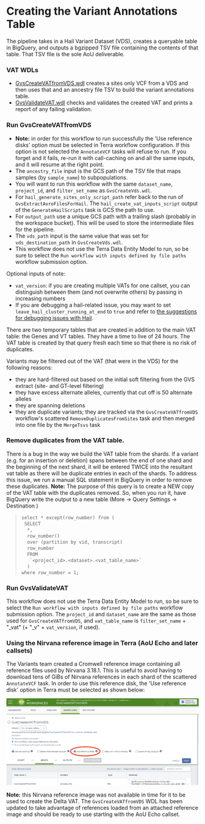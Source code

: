 # Creating the Variant Annotations Table

The pipeline takes in a Hail Variant Dataset (VDS), creates a queryable table in BigQuery, and outputs a bgzipped TSV file containing the contents of that table. That TSV file is the sole AoU deliverable.


### VAT WDLs

- [GvsCreateVATfromVDS.wdl](/scripts/variantstore/wdl/GvsCreateVATfromVDS.wdl) creates a sites only VCF  from a VDS and then uses that and an ancestry file TSV to build the variant annotations table.
- [GvsValidateVAT.wdl](/scripts/variantstore/variant_annotations_table/GvsValidateVAT.wdl) checks and validates the created VAT and prints a report of any failing validation.

### Run GvsCreateVATfromVDS

- **Note:** in order for this workflow to run successfully the 'Use reference disks' option must be selected in Terra workflow
configuration. If this option is not selected the `AnnotateVCF` tasks will refuse to run. If you forget and it fails, re-run it with call-caching on and all the same inputs, and it will resume at the right point.
- The `ancestry_file` input is the GCS path of the TSV file that maps samples (by `sample_name`) to subpopulations.
- You will want to run this workflow with the same `dataset_name`, `project_id`, and `filter_set_name` as `GvsCreateVds.wdl`.
- For `hail_generate_sites_only_script_path` refer back to the run of `GvsExtractAvroFilesForHail`. The `hail_create_vat_inputs_script` output of the `GenerateHailScripts` task is GCS the path to use.
- For `output_path` use a unique GCS path with a trailing slash (probably in the workspace bucket). This will be used to store the intermediate files for the pipeline.
- The `vds_path` input is the same value that was set for `vds_destination_path` in `GvsCreateVds.wdl`.
- This workflow does not use the Terra Data Entity Model to run, so be sure to select the `Run workflow with inputs defined by file paths` workflow submission option.

Optional inputs of note:

- `vat_version`: if you are creating multiple VATs for one callset, you can distinguish between them (and not overwrite others) by passing in increasing numbers
- If you are debugging a hail-related issue, you may want to set `leave_hail_cluster_running_at_end` to `true` and refer to [the suggestions for debugging issues with Hail](../docs/aou/HAIL_DEBUGGING.md). 

There are two temporary tables that are created in addition to the main VAT table: the Genes and VT tables. They have a time to live of 24 hours.  The VAT table is created by that query fresh each time so that there is no risk of duplicates.

Variants may be filtered out of the VAT (that were in the VDS) for the following reasons:

- they are hard-filtered out based on the initial soft filtering from the GVS extract (site- and GT-level filtering)
- they have excess alternate alleles, currently that cut off is 50 alternate alleles
- they are spanning deletions
- they are duplicate variants; they are tracked via the `GvsCreateVATfromVDS` workflow's scattered `RemoveDuplicatesFromSites` task and then merged into one file by the `MergeTsvs` task

### Remove duplicates from the VAT table.

There is a bug in the way we build the VAT table from the shards. If a variant (e.g. for an insertion or deletion) spans between the end of one shard and the beginning of the next shard, it will be entered TWICE into the resultant vat table as there will be duplicate entries in each of the shards. To address this issue, we run a manual SQL statement in BigQuery in order to remove these duplicates.
**Note:** The purpose of this query is to create a NEW copy of the VAT table with the duplicates removed. So, when you run it, have BigQuery write the output to a new table (More -> Query Settings -> Destination )

>     select * except(row_number) from (
>      SELECT
>       *,
>       row_number()
>       over (partition by vid, transcript)
>       row_number
>       FROM
>        `<project_id>.<dataset>.<vat_table_name>`    
>       )
>     where row_number = 1;

### Run GvsValidateVAT

This workflow does not use the Terra Data Entity Model to run, so be sure to select the `Run workflow with inputs defined by file paths` workflow submission option. The `project_id` and `dataset_name` are the same as those used for `GvsCreateVATfromVDS`, and `vat_table_name` is `filter_set_name` + "_vat" (+ "_v" + `vat_version`, if used).

### Using the Nirvana reference image in Terra (AoU Echo and later callsets)

The Variants team created a Cromwell reference image containing all reference files used by Nirvana 3.18.1. This is
useful to avoid having to download tens of GiBs of Nirvana references in each shard of the scattered `AnnotateVCF` task.
In order to use this reference disk, the 'Use reference disk' option in Terra must be selected as shown below:

![Terra Use reference disks](Reference%20Disk%20Terra%20Opt%20In.png)

**Note:** this Nirvana reference image was not available in time for it to be used to create the Delta VAT. The
`GvsCreateVATfromVDS` WDL has been updated to take advantage of references loaded from an attached
reference image and should be ready to use starting with the AoU Echo callset.
